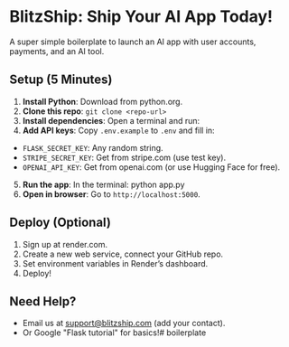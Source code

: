 # BlitzShip: Ship Your AI App Today!

A super simple boilerplate to launch an AI app with user accounts, payments, and an AI tool.

## Setup (5 Minutes)
1. **Install Python**: Download from python.org.
2. **Clone this repo**: `git clone <repo-url>`
3. **Install dependencies**: Open a terminal and run:
4. **Add API keys**: Copy `.env.example` to `.env` and fill in:
- `FLASK_SECRET_KEY`: Any random string.
- `STRIPE_SECRET_KEY`: Get from stripe.com (use test key).
- `OPENAI_API_KEY`: Get from openai.com (or use Hugging Face for free).
5. **Run the app**: In the terminal:
python app.py
6. **Open in browser**: Go to `http://localhost:5000`.

## Deploy (Optional)
1. Sign up at render.com.
2. Create a new web service, connect your GitHub repo.
3. Set environment variables in Render’s dashboard.
4. Deploy!

## Need Help?
- Email us at support@blitzship.com (add your contact).
- Or Google "Flask tutorial" for basics!# boilerplate
